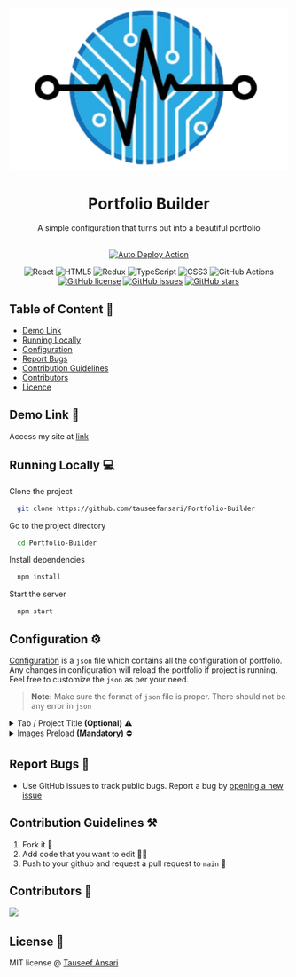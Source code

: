 <div align='center'>
<img src=".github/logo.png"/>
  <br/>
<h1> Portfolio Builder </h1>
A simple configuration that turns out into a beautiful portfolio
  <br/>
  <br/>

[![Auto Deploy Action](https://github.com/tauseefansari/Portfolio-Builder/actions/workflows/deploy.yml/badge.svg?branch=main)](https://github.com/tauseefansari/Portfolio-Builder/actions/workflows/deploy.yml)

![React](https://img.shields.io/badge/react-%2320232a.svg?style=for-the-badge&logo=react&logoColor=%2361DAFB)
![HTML5](https://img.shields.io/badge/html5-%23E34F26.svg?style=for-the-badge&logo=html5&logoColor=white)
![Redux](https://img.shields.io/badge/redux-%23593d88.svg?style=for-the-badge&logo=redux&logoColor=white)
![TypeScript](https://img.shields.io/badge/typescript-%23007ACC.svg?style=for-the-badge&logo=typescript&logoColor=white)
![CSS3](https://img.shields.io/badge/css3-%231572B6.svg?style=for-the-badge&logo=css3&logoColor=white)
![GitHub Actions](https://img.shields.io/badge/github%20actions-%232671E5.svg?style=for-the-badge&logo=githubactions&logoColor=white)
[![GitHub license](https://img.shields.io/github/license/tauseefansari/Portfolio-Builder?style=for-the-badge)](https://github.com/tauseefansari/Portfolio-Builder/blob/main/LICENSE.md)
[![GitHub issues](https://img.shields.io/github/issues/tauseefansari/Portfolio-Builder?style=for-the-badge)](https://github.com/tauseefansari/Portfolio-Builder/issues)
[![GitHub stars](https://img.shields.io/github/stars/tauseefansari/Portfolio-Builder?style=for-the-badge)](https://github.com/tauseefansari/Portfolio-Builder/stargazers)

</div>

## Table of Content 📝
- [Demo Link](#demo-link-)
- [Running Locally](#running-locally-)
- [Configuration](#configuration-%EF%B8%8F)
- [Report Bugs](#report-bugs-)
- [Contribution Guidelines](#contribution-guidelines-%EF%B8%8F)
- [Contributors](#contributors-)
- [Licence](#license-)

## Demo Link 🔗

Access my site at [link](https://tauseefansari.github.io/Portfolio-Builder)

## Running Locally 💻

Clone the project

```bash
  git clone https://github.com/tauseefansari/Portfolio-Builder
```

Go to the project directory

```bash
  cd Portfolio-Builder
```

Install dependencies

```bash
  npm install
```

Start the server

```bash
  npm start
```

## Configuration ⚙️
[Configuration](https://github.com/tauseefansari/Portfolio-Builder/blob/main/public/json/Configuration.json) is a `json` file which contains all the configuration of portfolio. Any changes in configuration will reload the portfolio if project is running. Feel free to customize the `json` as per your need.

> **Note:** Make sure the format of `json` file is proper. There should not be any error in `json`


<details>
<summary>Tab / Project Title <strong>(Optional)</strong> ⚠️</summary>

### Tab / Project Title:
`tabTitle` is an `optional` field and is used to set Tab Tile if no `tabTable` is provided it's default to `Portfolio`

Field | Type | Example
--- | --- | --- 
`tabTitle?`  | string | `tabTile: 'Tauseef Ansari'`

</details>

<details>
<summary>Images Preload <strong>(Mandatory)</strong> ⛔</summary>

### Images Preload:
 `imagesPreload` is a `mandatory` field of type `string[]` which contains names of all the images with extension which you want to preload before project run. 
> **Note:** Make sure all the images should be in the [images](https://github.com/tauseefansari/Portfolio-Builder/tree/main/public%2Fassets%2Fimages) folder

Field | Type | Example
--- | --- | --- 
`imagesPreload`  | `string[]` | ```imagesPreload: ['my-image.png']```

</details>

## Report Bugs 🐛

- Use GitHub issues to track public bugs. Report a bug by [opening a new issue](https://github.com/tauseefansari/Portfolio-Builder/issues/new)

## Contribution Guidelines ⚒️

1. Fork it 🍴
2. Add code that you want to edit 👨‍💻
3. Push to your github and request a pull request to `main` 🙋

## Contributors 👥

<a href="https://github.com/tauseefansari/Portfolio-Builder/graphs/contributors">
<img src="https://contrib.rocks/image?repo=tauseefansari/Portfolio-Builder" />
</a>

## License 🪪

MIT license @ [Tauseef Ansari](https://github.com/tauseefansari/Portfolio-Builder/blob/main/LICENSE.md)
